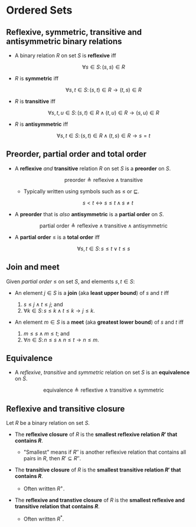 # Ordered Sets

## Reflexive, symmetric, transitive and antisymmetric binary relations

- A binary relation $R$ on set $S$ is **reflexive** iff

    $$
    \forall s \in S \colon (s, s) \in R
    $$

- $R$ is **symmetric** iff

    $$
    \forall s, t \in S \colon (s, t) \in R \to (t, s) \in R
    $$

- $R$ is **transitive** iff

    $$
    \forall s, t, u \in S \colon (s, t) \in R \land (t, u)\in R \to (s, u) \in R
    $$

- $R$ is **antisymmetric** iff

    $$
    \forall s, t \in S \colon (s, t) \in R \land (t, s) \in R \to s = t
    $$

## Preorder, partial order and total order

- A **reflexive** *and* **transitive** relation $R$ on set $S$ is a
  **preorder** on $S$.

    $$
    \text{preorder} \triangleq \text{reflexive} \land \text{transitive}
    $$

    - Typically written using symbols such as $\leq$ or $\sqsubseteq$.

        $$
        s < t \leftrightarrow s \leq t \land s \ne t
        $$

- A **preorder** that is *also* **antisymmetric** is a **partial order** on
  $S$.

    $$
    \text{partial order} \triangleq
        \text{reflexive} \land \text{transitive} \land \text{antisymmetric}
    $$

- A **partial order** $\leq$ is a **total order** iff

    $$
    \forall s, t \in S \colon s \leq t \lor t \leq s
    $$

## Join and meet

Given *partial order* $\leq$ on set $S$, and elements $s, t \in S$:

- An element $j \in S$ is a **join** (aka **least upper bound**) of $s$
  and $t$ iff

    1. $s \leq j \land t \leq j$; and
    2. $\forall k \in S \colon s \leq k \land t \leq k \to j \leq k$.

- An element $m \in S$ is a **meet** (aka **greatest lower bound**) of
  $s$ and $t$ iff

    1. $m \leq s \land m \leq t$; and
    2. $\forall n \in S \colon n \leq s \land n \leq t \to n \leq m$.

## Equivalence

- A *reflexive*, *transitive* and *symmetric* relation on set $S$ is
  an **equivalence** on $S$.

    $$
    \text{equivalence} \triangleq
        \text{reflextive} \land \text{transitive} \land \text{symmetric}
    $$

## Reflexive and transitive closure

Let $R$ be a binary relation on set $S$.

- The **reflexive closure** of $R$ is the **smallest reflexive relation
  $R'$ that contains $R$**.

    - "Smallest" means if $R''$ is another reflexive relation that contains
        all pairs in $R$, then $R' \subseteq R''$.

- The **transitive closure** of $R$ is the **smallest transitive relation
  $R'$ that contains $R$**.

    - Often written $R^+$.

- The **reflexive and transtive closure** of $R$ is the **smallest reflexive
  and transitive relation that contains $R$**.

    - Often written $R^\ast$.
